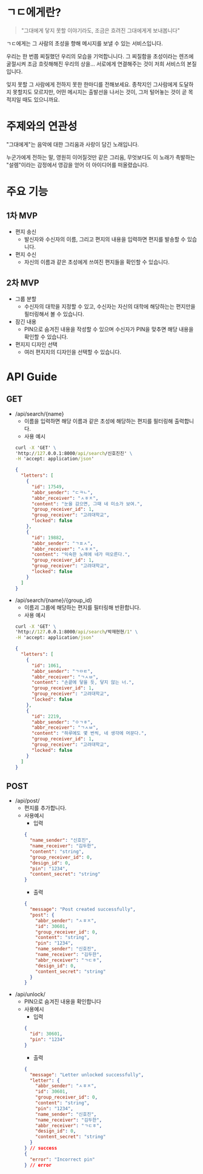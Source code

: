 # ㄱㄷ에게란?

> "그대에게 닿지 못할 이야기라도, 조금은 흐려진 그대에게게 보내봅니다"

ㄱㄷ에게는 그 사람의 초성을 향해 메시지를 보낼 수 있는 서비스입니다.

우리는 한 번쯤 찌질했던 우리의 모습을 기억합니니다. 그 찌질함을 초성이라는 렌즈에 굴절시켜 조금 흐릿해해진 우리의 상을… 서로에게 연결해주는 것이 저희 서비스의 본질입니다.

잊지 못할 그 사람에게 전하지 못한 한마디를 전해보세요. 종착지인 그사람에게 도달하지 못할지도 모르지만, 어떤 메시지는 출발선을 나서는 것이, 그저 털어놓는 것이 곧 목적지일 때도 있으니까요.

# 주제와의 연관성

"그대에게"는 음악에 대한 그리움과 사랑이 담긴 노래입니다.

누군가에게 전하는 말, 영원히 이어질것만 같은 그리움, 무엇보다도 이 노래가 촉발하는 "설렘"이라는 감정에서 영감을 얻어 이 아이디어를 떠올렸습니다.

# 주요 기능

## 1차 MVP

- 편지 송신
  - 발신자와 수신자의 이름, 그리고 편지의 내용을 입력하면 편지를 발송할 수 있습니다.
- 편지 수신
  - 자신의 이름과 같은 초성에게 쓰여진 편지들을 확인할 수 있습니다.

## 2차 MVP

- 그룹 분할
  - 수신자의 대학을 지정할 수 있고, 수신자는 자신의 대학에 해당하는는 편지만을 필터링해서 볼 수 있습니다.
- 잠긴 내용
  - PIN으로 숨겨진 내용을 작성할 수 있으며 수신자가 PIN을 맞추면 해당 내용을 확인할 수 있습니다.
- 편지지 디자인 선택
  - 여러 편지지의 디자인을 선택할 수 있습니다.

# API Guide

## GET

- /api/search/{name}
  - 이름을 입력하면 해당 이름과 같은 초성에 해당하는 편지를 필터링해 출력합니다.
  - 사용 예시
  ```cmd
  curl -X 'GET' \
  'http://127.0.0.1:8000/api/search/신호진진' \
  -H 'accept: application/json'
  ```
  ```json
  {
    "letters": [
      {
        "id": 17549,
        "abbr_sender": "ㄷㅋㄴ",
        "abbr_receiver": "ㅅㅎㅈ",
        "content": "눈을 감으면, 그때 네 미소가 보여.",
        "group_receiver_id": 1,
        "group_receiver": "고려대학교",
        "locked": false
      },
      {
        "id": 19882,
        "abbr_sender": "ㄱㅍㅅ",
        "abbr_receiver": "ㅅㅎㅈ",
        "content": "익숙한 노래에 네가 떠오른다.",
        "group_receiver_id": 1,
        "group_receiver": "고려대학교",
        "locked": false
      }
    ]
  }
  ```
- /api/search/{name}/{group_id}
  - 이름괴 그룹에 해당하는 편지를 필터링해 반환합니다.
  - 사용 예시
  ```cmd
  curl -X 'GET' \
  'http://127.0.0.1:8000/api/search/박재현현/1' \
  -H 'accept: application/json'
  ```
  ```json
  {
    "letters": [
      {
        "id": 1061,
        "abbr_sender": "ㄱㅁㅌ",
        "abbr_receiver": "ㄱㅅㅂ",
        "content": "손끝에 닿을 듯, 닿지 않는 너.",
        "group_receiver_id": 1,
        "group_receiver": "고려대학교",
        "locked": false
      },
      {
        "id": 2219,
        "abbr_sender": "ㅇㄱㅎ",
        "abbr_receiver": "ㄱㅅㅂ",
        "content": "하루에도 몇 번씩, 네 생각에 머문다.",
        "group_receiver_id": 1,
        "group_receiver": "고려대학교",
        "locked": false
      }
    ]
  }
  ```

## POST

- /api/post/
  - 편지를 추가합니다.
  - 사용예시
    - 입력
    ```json
    {
      "name_sender": "신호진",
      "name_receiver": "김두한",
      "content": "string",
      "group_receiver_id": 0,
      "design_id": 0,
      "pin": "1234",
      "content_secret": "string"
    }
    ```
    - 출력
    ```json
    {
      "message": "Post created successfully",
      "post": {
        "abbr_sender": "ㅅㅎㅈ",
        "id": 30601,
        "group_receiver_id": 0,
        "content": "string",
        "pin": "1234",
        "name_sender": "신호진",
        "name_receiver": "김두한",
        "abbr_receiver": "ㄱㄷㅎ",
        "design_id": 0,
        "content_secret": "string"
      }
    }
    ```
- /api/unlock/
  - PIN으로 숨겨진 내용을 확인합니다
  - 사용예시
    - 입력
    ```json
    {
      "id": 30601,
      "pin": "1234"
    }
    ```
    - 출력
    ```json
    {
      "message": "Letter unlocked successfully",
      "letter": {
        "abbr_sender": "ㅅㅎㅈ",
        "id": 30601,
        "group_receiver_id": 0,
        "content": "string",
        "pin": "1234",
        "name_sender": "신호진",
        "name_receiver": "김두한",
        "abbr_receiver": "ㄱㄷㅎ",
        "design_id": 0,
        "content_secret": "string"
      }
    } // success
    {
      "error": "Incorrect pin"
    } // error
    ```
